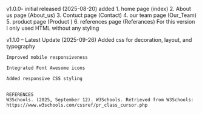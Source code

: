 v1.0.0- initial
released (2025-08-20)
added 
                1. home page (index)
                2. About us page (About_us)
                3. Contuct page (Contact)
                4. our team page (Our_Team)
                5. product page (Product )
                6. references page (Referances)
For this version I only used HTML without any styling 

v1.1.0 – Latest Update (2025-09-26)
    Added css for decoration, layout, and typography

    Improved mobile responsiveness

    Integrated Font Awesome icons

    Added responsive CSS styling


    REFERENCES
    W3Schools. (2025, September 12). W3Schools. Retrieved from W3Schools: https://www.w3schools.com/cssref/pr_class_cursor.php